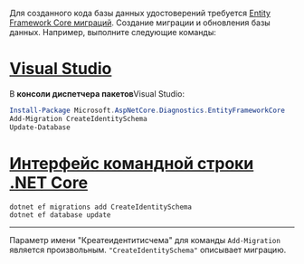 Для созданного кода базы данных удостоверений требуется [Entity Framework Core миграций](/ef/core/managing-schemas/migrations/). Создание миграции и обновления базы данных. Например, выполните следующие команды:

# <a name="visual-studio"></a>[Visual Studio](#tab/visual-studio)

В **консоли диспетчера пакетов**Visual Studio:

```powershell
Install-Package Microsoft.AspNetCore.Diagnostics.EntityFrameworkCore
Add-Migration CreateIdentitySchema
Update-Database
```

# <a name="net-core-cli"></a>[Интерфейс командной строки .NET Core](#tab/netcore-cli)

```dotnetcli
dotnet ef migrations add CreateIdentitySchema
dotnet ef database update
```

---

Параметр имени "Креатеидентитисчема" для команды `Add-Migration` является произвольным. `"CreateIdentitySchema"` описывает миграцию.
